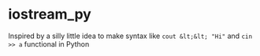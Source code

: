 # iostream_py
Inspired by a silly little idea to make syntax like `cout &lt;&lt; "Hi"` and `cin >> a` functional in Python
